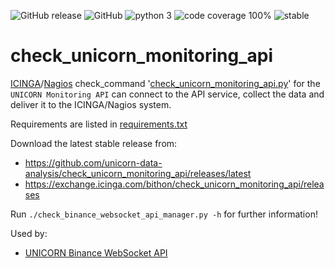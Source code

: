 ![GitHub release](https://img.shields.io/github/release/unicorn-data-analysis/check_unicorn_monitoring_api.svg) 
![GitHub](https://img.shields.io/github/license/unicorn-data-analysis/check_unicorn_monitoring_api.svg?color=blue) 
![python 3](https://img.shields.io/badge/python-3-blue.svg)
![code coverage 100%](https://img.shields.io/badge/coverage-100%25-brightgreen.svg) 
![stable](https://s3.gifyu.com/images/stable-shield.png)

# check_unicorn_monitoring_api

[ICINGA](https://icinga.com)/[Nagios](https://www.nagios.com) check_command 
'[check_unicorn_monitoring_api.py](https://github.com/unicorn-data-analysis/check_unicorn_monitoring_api)' for the 
`UNICORN Monitoring API` can connect to the API service, collect the data and deliver it to the ICINGA/Nagios system.

Requirements are listed in 
[requirements.txt](https://github.com/unicorn-data-analysis/check_unicorn_monitoring_api/blob/master/requirements.txt)

Download the latest stable release from:
- https://github.com/unicorn-data-analysis/check_unicorn_monitoring_api/releases/latest
- https://exchange.icinga.com/bithon/check_unicorn_monitoring_api/releases

Run `./check_binance_websocket_api_manager.py -h` for further information!

Used by:
- [UNICORN Binance WebSocket API](https://github.com/unicorn-data-analysis/unicorn-binance-websocket-api)
